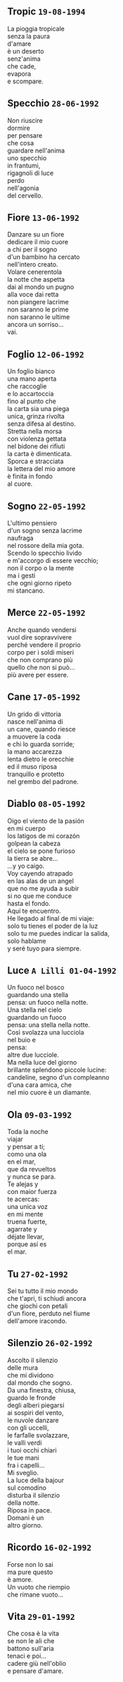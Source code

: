 ## Tropic `19-08-1994`  
  
La pioggia tropicale  
senza la paura  
d'amare  
&egrave; un deserto  
senz'anima  
che cade,  
evapora  
e scompare.  
  
## Specchio `28-06-1992`  
  
Non riuscire  
dormire  
per pensare  
che cosa  
guardare nell'anima  
uno specchio  
in frantumi,  
rigagnoli di luce  
perdo  
nell'agonia  
del cervello.  
  
## Fiore `13-06-1992`  
  
Danzare su un fiore  
dedicare il mio cuore  
a chi per il sogno  
d'un bambino ha cercato  
nell'intero creato.  
Volare cenerentola  
la notte che aspetta  
dai al mondo un pugno  
alla voce dai retta  
non piangere lacrime  
non saranno le prime  
non saranno le ultime  
ancora un sorriso...  
vai.  
  
## Foglio `12-06-1992`  
  
Un foglio bianco  
una mano aperta  
che raccoglie  
e lo accartoccia  
fino al punto che  
la carta sia una piega  
unica, grinza rivolta  
senza difesa al destino.  
Stretta nella morsa  
con violenza gettata  
nel bidone dei rifiuti  
la carta &egrave; dimenticata.  
Sporca e stracciata  
la lettera del mio amore  
&egrave; finita in fondo  
al cuore.  
  
## Sogno `22-05-1992`  
  
L'ultimo pensiero  
d'un sogno senza lacrime  
naufraga  
nel rossore della mia gota.  
Scendo lo specchio livido  
e m'accorgo di essere vecchio;  
non il corpo o la mente  
ma i gesti  
che ogni giorno ripeto  
mi stancano.  
  
## Merce `22-05-1992`  
  
Anche quando vendersi  
vuol dire sopravvivere  
perch&eacute; vendere il proprio  
corpo per i soldi miseri  
che non comprano pi&ugrave;  
quello che non si pu&ograve;...  
pi&ugrave; avere per essere.  
  
## Cane `17-05-1992`  
  
Un grido di vittoria  
nasce nell'anima di  
un cane, quando riesce  
a muovere la coda  
e chi lo guarda sorride;  
la mano accarezza  
lenta dietro le orecchie  
ed il muso riposa  
tranquillo e protetto  
nel grembo del padrone.  
  
## Diablo `08-05-1992`  
  
Oigo el viento de la pasi&oacute;n  
en mi cuerpo  
los latigos de mi coraz&oacute;n  
golpean la cabeza  
el cielo se pone furioso  
la tierra se abre...  
...y yo caigo.  
Voy cayendo atrapado  
en las alas de un angel  
que no me ayuda a subir  
si no que me conduce  
hasta el fondo.  
Aqu&iacute; te encuentro.  
He llegado al final de mi viaje:  
solo tu tienes el poder de la luz  
solo tu me puedes indicar la salida,  
solo hablame  
y ser&eacute; tuyo para siempre.  
  
## Luce `A Lilli 01-04-1992`  
  
Un fuoco nel bosco  
guardando una stella  
pensa: un fuoco nella notte.  
Una stella nel cielo  
guardando un fuoco  
pensa: una stella nella notte.  
Cos&igrave; svolazza una lucciola  
nel buio e  
pensa:  
altre due lucciole.  
Ma nella luce del giorno  
brillante splendono piccole lucine:  
candeline, segno d'un compleanno  
d'una cara amica, che  
nel mio cuore &egrave; un diamante.  
  
## Ola `09-03-1992`  
  
Toda la noche  
viajar  
y pensar a ti;  
como una ola  
en el mar,  
que da revueltos  
y nunca se para.  
Te alejas y  
con maior fuerza  
te acercas:  
una unica voz  
en mi mente  
truena fuerte,  
agarrate y  
d&eacute;jate llevar,  
porque as&iacute; es  
el mar.  
  
## Tu `27-02-1992`  
  
Sei tu tutto il mio mondo  
che t'apri, ti schiudi ancora  
che giochi con petali  
d'un fiore, perduto nel fiume  
dell'amore iracondo.  
  
## Silenzio `26-02-1992`  
  
Ascolto il silenzio  
delle mura  
che mi dividono  
dal mondo che sogno.  
Da una finestra, chiusa,  
guardo le fronde  
degli alberi piegarsi  
ai sospiri del vento,  
le nuvole danzare  
con gli uccelli,  
le farfalle svolazzare,  
le valli verdi  
i tuoi occhi chiari  
le tue mani  
fra i capelli...  
Mi sveglio.  
La luce della bajour  
sul comodino  
disturba il silenzio  
della notte.  
Riposa in pace.  
Domani &egrave; un  
altro giorno.  
  
## Ricordo `16-02-1992`  
  
Forse non lo sai  
ma pure questo  
&egrave; amore.  
Un vuoto che riempio  
che rimane vuoto...  
  
## Vita `29-01-1992`  
  
Che cosa &egrave; la vita  
se non le ali che  
battono sull'aria  
tenaci e poi...  
cadere gi&ugrave; nell'oblio  
e pensare d'amare.  
